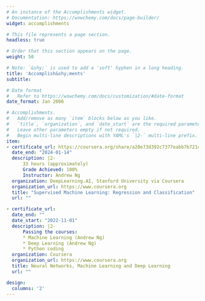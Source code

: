 ```yaml
---
# An instance of the Accomplishments widget.
# Documentation: https://wowchemy.com/docs/page-builder/
widget: accomplishments

# This file represents a page section.
headless: true

# Order that this section appears on the page.
weight: 50

# Note: `&shy;` is used to add a 'soft' hyphen in a long heading.
title: 'Accomplish&shy;ments'
subtitle:

# Date format
#   Refer to https://wowchemy.com/docs/customization/#date-format
date_format: Jan 2006

# Accomplishments.
#   Add/remove as many `item` blocks below as you like.
#   `title`, `organization`, and `date_start` are the required parameters.
#   Leave other parameters empty if not required.
#   Begin multi-line descriptions with YAML's `|2-` multi-line prefix.
item:
- certificate_url: https://coursera.org/share/a20e73d392c7377eabb7b721c8762300 
  date_end: "2024-01-14"
  description: |2-
      33 hours (approximately)
      Grade Achieved: 100%
      Instructor: Andrew Ng
  organization: DeepLearning.AI, Stanford University via Coursera
  organization_url: https://www.coursera.org
  title: "Supervised Machine Learning: Regression and Classification"
  url: ""

- certificate_url: 
  date_end: ""
  date_start: "2022-11-01"
  description: |2-
      Passing the courses:
      * Machine Learning (Andrew Ng)
      * Deep Learning (Andrew Ng)
      * Python coding
  organization: Coursera
  organization_url: https://www.coursera.org
  title: Neural Networks, Machine Learning and Deep Learning
  url: ""

design:
  columns: '2' 
---
```

